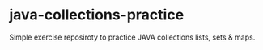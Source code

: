 # java-collections-practice
Simple exercise reposiroty to practice JAVA collections lists, sets & maps. 
